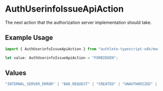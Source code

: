 # AuthUserinfoIssueApiAction

The next action that the authorization server implementation should take.

## Example Usage

```typescript
import { AuthUserinfoIssueApiAction } from "authlete-typescript-sdk/models/operations";

let value: AuthUserinfoIssueApiAction = "FORBIDDEN";
```

## Values

```typescript
"INTERNAL_SERVER_ERROR" | "BAD_REQUEST" | "CREATED" | "UNAUTHORIZED" | "FORBIDDEN" | "JSON" | "JWT" | "OK"
```
